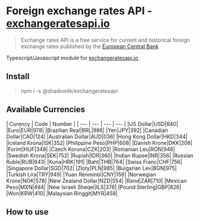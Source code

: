 # Foreign exchange rates API - [exchangeratesapi.io](https://exchangeratesapi.io)

> Exchange rates API is a free service for current and historical foreign exchange rates
published by the [European Central Bank](https://www.ecb.europa.eu/stats/policy_and_exchange_rates/euro_reference_exchange_rates/html/index.en.html)

Typescript/Javascript module for [exchangeratesapi.io](https://exchangeratesapi.io)

## Install

> npm i -s @shadowlik/exchangeratesapi

## Available Currencies
| Curency | Code | Number |
| --- | --- | --- | --- |
|US Dollar|USD|840|
|Euro|EUR|978|
|Brazilian Real|BRL|986|
|Yen|JPY|392|
|Canadian Dollar|CAD|124|
|Australian Dollar|AUD|036|
|Hong Kong Dollar|HKD|344|
|Iceland Krona|ISK|352|
|Philippine Peso|PHP|608|
|Danish Krone|DKK|208|
|Forint|HUF|348|
|Czech Koruna|CZK|203|
|Romanian Leu|RON|946|
|Swedish Krona|SEK|752|
|Rupiah|IDR|360|
|Indian Rupee|INR|356|
|Russian Ruble|RUB|643|
|Kuna|HRK|191|
|Baht|THB|764|
|Swiss Franc|CHF|756|
|Singapore Dollar|SGD|702|
|Zloty|PLN|985|
|Bulgarian Lev|BGN|975|
|Turkish Lira|TRY|949|
|Yuan Renminbi|CNY|156|
|Norwegian Krone|NOK|578|
|New Zealand Dollar|NZD|554|
|Rand|ZAR|710|
|Mexican Peso|MXN|484|
|New Israeli Sheqel|ILS|376|
|Pound Sterling|GBP|826|
|Won|KRW|410|
|Malaysian Ringgit|MYR|458|

## How to use
